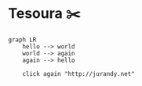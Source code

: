 # Tesoura :scissors:

```mermaid
graph LR
    hello --> world
    world --> again
    again --> hello

    click again "http://jurandy.net"
```